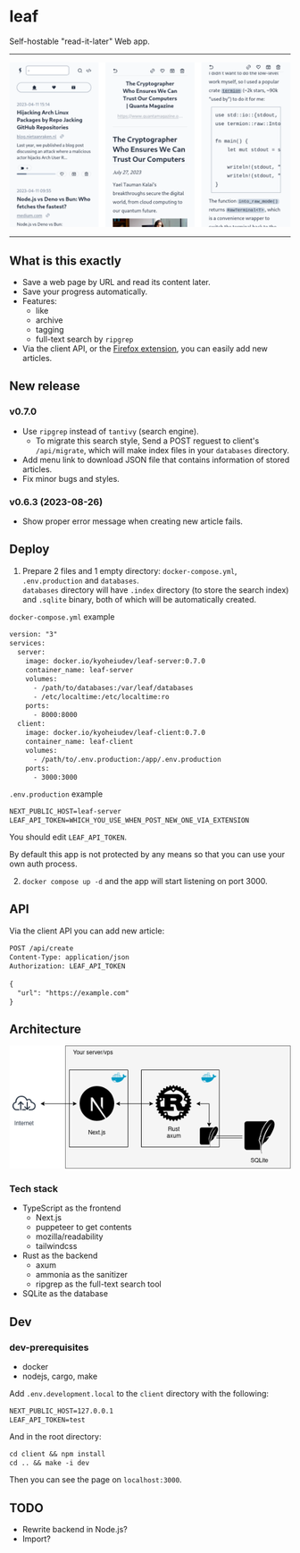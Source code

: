 <h1>leaf</h1>

Self-hostable "read-it-later" Web app.

<hr />

![screenshot](images/screenshot.png)

<hr />

## What is this exactly

- Save a web page by URL and read its content later.
- Save your progress automatically.
- Features:
  - like
  - archive
  - tagging
  - full-text search by `ripgrep`
- Via the client API, or the
  [Firefox extension](https://addons.mozilla.org/en-US/firefox/addon/leaf-extension/),
  you can easily add new articles.

## New release

### v0.7.0
- Use `ripgrep` instead of `tantivy` (search engine).
  - To migrate this search style, Send a POST reguest to client's `/api/migrate`, which will make index files in your `databases` directory.
- Add menu link to download JSON file that contains information of stored articles.
- Fix minor bugs and styles.

### v0.6.3 (2023-08-26)
- Show proper error message when creating new article fails.

## Deploy

1. Prepare 2 files and 1 empty directory: `docker-compose.yml`, `.env.production` and `databases`.  
`databases` directory will have `.index` directory (to store the search index) and `.sqlite` binary, both of which will be automatically created.

`docker-compose.yml` example
```
version: "3"
services:
  server:
    image: docker.io/kyoheiudev/leaf-server:0.7.0
    container_name: leaf-server
    volumes:
      - /path/to/databases:/var/leaf/databases
      - /etc/localtime:/etc/localtime:ro
    ports:
      - 8000:8000
  client:
    image: docker.io/kyoheiudev/leaf-client:0.7.0
    container_name: leaf-client
    volumes:
      - /path/to/.env.production:/app/.env.production
    ports:
      - 3000:3000
```

`.env.production` example
```
NEXT_PUBLIC_HOST=leaf-server
LEAF_API_TOKEN=WHICH_YOU_USE_WHEN_POST_NEW_ONE_VIA_EXTENSION
```

You should edit `LEAF_API_TOKEN`.

By default this app is not protected by any means so that you can use your own auth process.

2. `docker compose up -d` and the app will start listening on port 3000.

## API   
Via the client API you can add new article:

```http
POST /api/create
Content-Type: application/json
Authorization: LEAF_API_TOKEN

{
  "url": "https://example.com"
}
```

## Architecture

![diagram.png](images/architecture.png)

### Tech stack

- TypeScript as the frontend
  - Next.js
  - puppeteer to get contents
  - mozilla/readability
  - tailwindcss
- Rust as the backend
  - axum
  - ammonia as the sanitizer
  - ripgrep as the full-text search tool
- SQLite as the database

## Dev

### dev-prerequisites

- docker
- nodejs, cargo, make

Add `.env.development.local` to the `client` directory with the following:

```
NEXT_PUBLIC_HOST=127.0.0.1
LEAF_API_TOKEN=test
```

And in the root directory:

```
cd client && npm install
cd .. && make -i dev
```

Then you can see the page on `localhost:3000`.

## TODO

- Rewrite backend in Node.js?
- Import?

